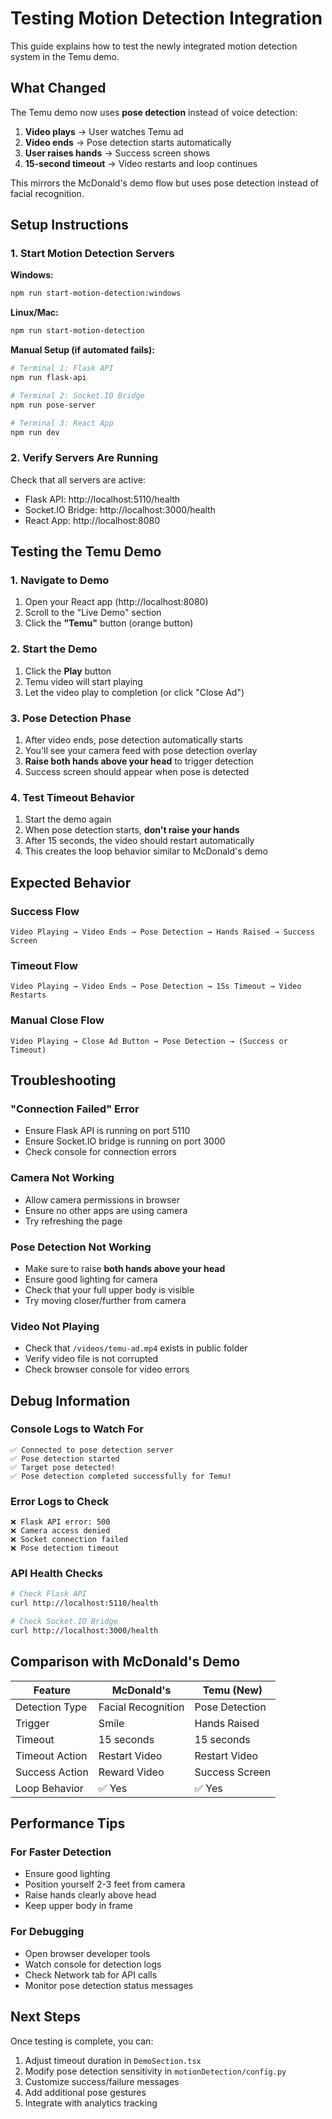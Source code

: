 # Testing Motion Detection Integration

This guide explains how to test the newly integrated motion detection system in the Temu demo.

## What Changed

The Temu demo now uses **pose detection** instead of voice detection:

1. **Video plays** → User watches Temu ad
2. **Video ends** → Pose detection starts automatically  
3. **User raises hands** → Success screen shows
4. **15-second timeout** → Video restarts and loop continues

This mirrors the McDonald's demo flow but uses pose detection instead of facial recognition.

## Setup Instructions

### 1. Start Motion Detection Servers

**Windows:**
```bash
npm run start-motion-detection:windows
```

**Linux/Mac:**
```bash
npm run start-motion-detection
```

**Manual Setup (if automated fails):**
```bash
# Terminal 1: Flask API
npm run flask-api

# Terminal 2: Socket.IO Bridge  
npm run pose-server

# Terminal 3: React App
npm run dev
```

### 2. Verify Servers Are Running

Check that all servers are active:
- Flask API: http://localhost:5110/health
- Socket.IO Bridge: http://localhost:3000/health  
- React App: http://localhost:8080

## Testing the Temu Demo

### 1. Navigate to Demo
1. Open your React app (http://localhost:8080)
2. Scroll to the "Live Demo" section
3. Click the **"Temu"** button (orange button)

### 2. Start the Demo
1. Click the **Play** button
2. Temu video will start playing
3. Let the video play to completion (or click "Close Ad")

### 3. Pose Detection Phase
1. After video ends, pose detection automatically starts
2. You'll see your camera feed with pose detection overlay
3. **Raise both hands above your head** to trigger detection
4. Success screen should appear when pose is detected

### 4. Test Timeout Behavior
1. Start the demo again
2. When pose detection starts, **don't raise your hands**
3. After 15 seconds, the video should restart automatically
4. This creates the loop behavior similar to McDonald's demo

## Expected Behavior

### Success Flow
```
Video Playing → Video Ends → Pose Detection → Hands Raised → Success Screen
```

### Timeout Flow  
```
Video Playing → Video Ends → Pose Detection → 15s Timeout → Video Restarts
```

### Manual Close Flow
```
Video Playing → Close Ad Button → Pose Detection → (Success or Timeout)
```

## Troubleshooting

### "Connection Failed" Error
- Ensure Flask API is running on port 5110
- Ensure Socket.IO bridge is running on port 3000
- Check console for connection errors

### Camera Not Working
- Allow camera permissions in browser
- Ensure no other apps are using camera
- Try refreshing the page

### Pose Detection Not Working
- Make sure to raise **both hands above your head**
- Ensure good lighting for camera
- Check that your full upper body is visible
- Try moving closer/further from camera

### Video Not Playing
- Check that `/videos/temu-ad.mp4` exists in public folder
- Verify video file is not corrupted
- Check browser console for video errors

## Debug Information

### Console Logs to Watch For
```
✅ Connected to pose detection server
✅ Pose detection started  
✅ Target pose detected!
✅ Pose detection completed successfully for Temu!
```

### Error Logs to Check
```
❌ Flask API error: 500
❌ Camera access denied
❌ Socket connection failed
❌ Pose detection timeout
```

### API Health Checks
```bash
# Check Flask API
curl http://localhost:5110/health

# Check Socket.IO Bridge
curl http://localhost:3000/health
```

## Comparison with McDonald's Demo

| Feature | McDonald's | Temu (New) |
|---------|------------|------------|
| Detection Type | Facial Recognition | Pose Detection |
| Trigger | Smile | Hands Raised |
| Timeout | 15 seconds | 15 seconds |
| Timeout Action | Restart Video | Restart Video |
| Success Action | Reward Video | Success Screen |
| Loop Behavior | ✅ Yes | ✅ Yes |

## Performance Tips

### For Faster Detection
- Ensure good lighting
- Position yourself 2-3 feet from camera
- Raise hands clearly above head
- Keep upper body in frame

### For Debugging
- Open browser developer tools
- Watch console for detection logs
- Check Network tab for API calls
- Monitor pose detection status messages

## Next Steps

Once testing is complete, you can:
1. Adjust timeout duration in `DemoSection.tsx`
2. Modify pose detection sensitivity in `motionDetection/config.py`
3. Customize success/failure messages
4. Add additional pose gestures
5. Integrate with analytics tracking
